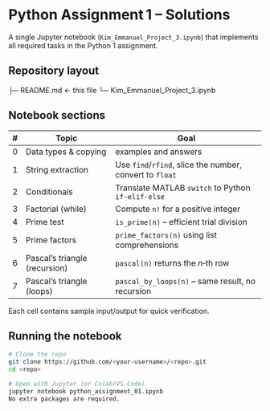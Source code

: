 # Python Assignment 1 – Solutions

A single Jupyter notebook (`Kim_Emmanuel_Project_3.ipynb`) that implements all required tasks in the Python 1 assignment.

## Repository layout
├─ README.md ← this file └─ Kim_Emmanuel_Project_3.ipynb


## Notebook sections
| # | Topic | Goal |
|---|-------|------|
| 0 | Data types & copying | examples and answers 
| 1 | String extraction | Use `find`/`rfind`, slice the number, convert to `float` |
| 2 | Conditionals | Translate MATLAB `switch` to Python `if‑elif‑else` |
| 3 | Factorial (while) | Compute `n!` for a positive integer |
| 4 | Prime test | `is_prime(n)` – efficient trial division |
| 5 | Prime factors | `prime_factors(n)` using list comprehensions |
| 6 | Pascal’s triangle (recursion) | `pascal(n)` returns the *n*‑th row |
| 7 | Pascal’s triangle (loops) | `pascal_by_loops(n)` – same result, no recursion |

Each cell contains sample input/output for quick verification.

## Running the notebook
```bash
# Clone the repo
git clone https://github.com/<your‑username>/<repo>.git
cd <repo>

# Open with Jupyter (or Colab/VS Code)
jupyter notebook python_assignment_01.ipynb
No extra packages are required.
